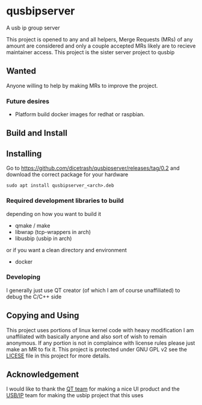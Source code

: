 # qusbipserver
A usb ip group server

This project is opened to any and all helpers, Merge Requests (MRs) of any amount are considered and only a couple accepted MRs likely are to recieve maintainer access.
This project is the sister server project to qusbip

## Wanted
Anyone willing to help by making MRs to improve the project.

### Future desires
* Platform build docker images for redhat or raspbian.

## Build and Install
## Installing
Go to https://github.com/dicetrash/qusbipserver/releases/tag/0.2 and download the correct package for your hardware


```
sudo apt install qusbipserver_<arch>.deb
```

### Required development libraries to build
depending on how you want to build it
* qmake / make
* libwrap (tcp-wrappers in arch)
* libusbip (usbip in arch)

or if you want a clean directory and environment
* docker

### Developing
I generally just use QT creator (of which I am of course unaffiliated) to debug the C/C++ side

## Copying and Using
This project uses portions of linux kernel code with heavy modification
I am unaffiliated with basically anyone and also sort of wish to remain anonymous.
If any portion is not in complaince with license rules please just make an MR to fix it.
This project is protected under GNU GPL v2 see the [LICESE](https://github.com/dicetrash/qusbip/blob/master/LICENSE) file in this project for more details.

## Acknowledgement
I would like to thank the [QT team](https://www.qt.io/) for making a nice UI product
and the [USB/IP](http://usbip.sourceforge.net/) team for making the usbip project that this uses
